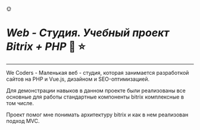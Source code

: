 :sun_with_face:
# _Web - Студия. Учебный проект Bitrix + PHP_ :rocket: :star:
---
We Coders - Маленькая веб - студия, которая занимается разработкой сайтов на PHP и Vue.js, дизайном и SEO-оптимизацией.

Для демонстрации навыков в данном проекте были реализованы все основные для работы стандартные компоненты bitrix комплексные в том числе.

Проект помог мне понимать архитектуру bitrix и как в нем реализован подход MVC.

